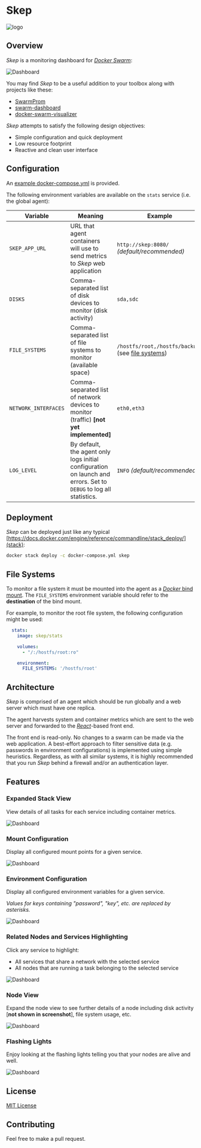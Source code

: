 # Skep

![logo](images/logo.png)

## Overview

_Skep_ is a monitoring dashboard for [_Docker Swarm_](https://docs.docker.com/engine/swarm/):

![Dashboard](images/screenshots/001-dashboard.png)

You may find _Skep_ to be a useful addition to your toolbox along with projects like these:

* [SwarmProm](https://github.com/stefanprodan/swarmprom)
* [swarm-dashboard](https://github.com/charypar/swarm-dashboard)
* [docker-swarm-visualizer](https://github.com/dockersamples/docker-swarm-visualizer)

_Skep_ attempts to satisfy the following design objectives:

* Simple configuration and quick deployment
* Low resource footprint
* Reactive and clean user interface


## Configuration

An [example docker-compose.yml](docker-compose.yml) is provided.

The following environment variables are available on the `stats` service (i.e. the global agent):

| Variable | Meaning | Example |
|-|-|-|
| `SKEP_APP_URL` | URL that agent containers will use to send metrics to _Skep_ web application | `http://skep:8080/` _(default/recommended)_ |
| `DISKS` | Comma-separated list of disk devices to monitor (disk activity) | `sda,sdc` |
| `FILE_SYSTEMS` | Comma-separated list of file systems to monitor (available space) | `/hostfs/root,/hostfs/backups` (see [file systems](#file-systems)) |
| `NETWORK_INTERFACES` | Comma-separated list of network devices to monitor (traffic) **[not yet implemented]** | `eth0,eth3` |
| `LOG_LEVEL` | By default, the agent only logs initial configuration on launch and errors. Set to `DEBUG` to log all statistics. | `INFO` _(default/recommended)_ |

## Deployment

_Skep_ can be deployed just like any typical [https://docs.docker.com/engine/reference/commandline/stack_deploy/](stack):
```bash
docker stack deploy -c docker-compose.yml skep
```

<a name="file-systems"></a>
## File Systems

To monitor a file system it must be mounted into the agent as a [_Docker_ bind mount](https://docs.docker.com/storage/bind-mounts/). The `FILE_SYSTEMS` environment variable should refer to the **destination** of the bind mount.

For example, to monitor the root file system, the following configuration might be used:

```yaml
  stats:
    image: skep/stats

    volumes:
      - "/:/hostfs/root:ro"

    environment:
      FILE_SYSTEMS: '/hostfs/root'
```

## Architecture

_Skep_ is comprised of an agent which should be run globally and a web server which must have one replica.

The agent harvests system and container metrics which are sent to the web server and forwarded to the [_React_](https://reactjs.org/)-based front end.

The front end is read-only. No changes to a swarm can be made via the web application. A best-effort approach to filter sensitive data (e.g. passwords in environment configurations) is implemented using simple heuristics. Regardless, as with all similar systems, it is highly recommended that you run _Skep_ behind a firewall and/or an authentication layer.

## Features

### Expanded Stack View

View details of all tasks for each service including container metrics.

![Dashboard](images/screenshots/002-stack-expanded.png)

### Mount Configuration

Display all configured mount points for a given service.

![Dashboard](images/screenshots/003-mounts.png)

### Environment Configuration

Display all configured environment variables for a given service.

_Values for keys containing "password", "key", etc. are replaced by asterisks._

![Dashboard](images/screenshots/004-environment.png)

### Related Nodes and Services Highlighting

Click any service to highlight:

* All services that share a network with the selected service
* All nodes that are running a task belonging to the selected service

![Dashboard](images/screenshots/005-node-network-highlight.png)

### Node View

Expand the node view to see further details of a node including disk activity [**not shown in screenshot**], file system usage, etc.

![Dashboard](images/screenshots/006-nodes.png)

### Flashing Lights

Enjoy looking at the flashing lights telling you that your nodes are alive and well.

![Dashboard](images/screenshots/007-flashing-lights.gif)

## License

[MIT License](LICENSE)

## Contributing

Feel free to make a pull request.
